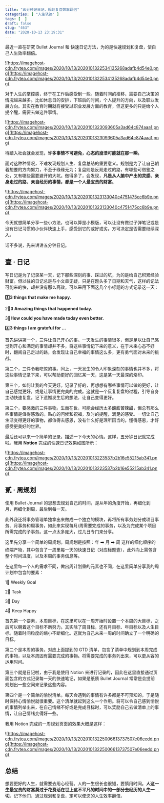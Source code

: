```yaml
---
title: "五分钟记日记，规划复盘效率翻倍"
categories: [ "人生轨迹" ]
tags: [  ]
draft: false
slug: "463"
date: "2020-10-13 23:19:31"
---
```


最近一直在研究 Bullet Journal 和 快速日记方法，为的是快速规划和复盘，使自己人生效率翻倍。

![https://imagehost-cdn.frytea.com/images/2020/10/13/2020101322534135268adafb4d54e0.png](https://imagehost-cdn.frytea.com/images/2020/10/13/2020101322534135268adafb4d54e0.png)

对于人生的掌控感，终于在工作后感受到一些。随着时间的推移，需要自己决策的情况越来越多。比如休息日的安排，下班后的时间，个人提升的方向，以及职业发展方向。其实在教育时期就有接受过职业发展方面的教育，但这更多的只是给个人提个醒，需要去做这件事情。 

![https://imagehost-cdn.frytea.com/images/2020/10/13/2020101323093605a3ad64c874aaa1.png](https://imagehost-cdn.frytea.com/images/2020/10/13/2020101323093605a3ad64c874aaa1.png)

待踏入社会就会发现，**许多事情不可避免，心态的崩溃可能就在那一瞬。**

面对这种种情况，不难发现规划人生、复盘总结的重要意义。规划是为了让自己朝着想要的方向努力，不至于碌碌无为；复盘则是反观走过的路，有哪些可借鉴之处，又有哪些需要避开的大坑。做得多了，会发现，**凡是从人脑中产出的灵感、亲身走过的路、亲自经历的事情，都是一个人最宝贵的财富**。

![https://imagehost-cdn.frytea.com/images/2020/10/13/2020101323133040c4751475cc6b9e.png](https://imagehost-cdn.frytea.com/images/2020/10/13/2020101323133040c4751475cc6b9e.png)

今天就想简单分享一些小方法，也可以算是小模版，可以让没有做过子弹笔记或是没有日记习惯的小伙伴快速上手，感受到它的或好或劣，方可决定是否需要继续深入。

话不多说，先来讲讲五分钟日记。

## 壹 · 日记

写日记是为了记录某一天，记下那些深刻的事、踩过的坑，为的是给自己积累经验财富。但以往的日记总是与小文章无疑，只是在题头多了日期和天气，这样的记法可能来的快，却并没有那么高效。可以采用下面这几个小标题的方式记录这一天：

**1️⃣3 things that make me happy.**

2⃣️**3 Amazing things that happened today.**

3⃣️**How could you have made today even better.**

4️⃣**3 things I am grateful for ...**

首先讲讲第一个，三件让自己开心的事。一天发生的事情很多，但是足以让自己感觉到开心和满足的事情却并不多，将这些事情记下来的意义，在于未来心态不好时，翻阅自己走过的路，会发现让自己幸福的事情这么多，更有勇气面对未来的挑战。

第二个，三件令我吃惊的事。同上，一天发生的令人印象深刻的事情也并不多，将这些事情记录下来，可以帮助更好的回忆某一天，这是某一天最深的烙印。

第三个，如何让我的今天更好。记录了好的，再想想有哪些事情可以做的更好，让自己感觉更好，或是让事情更完美的完成。这就是一个反复复盘的过程，引导自身主动快速复盘。记下遗憾发生后的想法，让自己变得更好。

第三个，要感激的三件事物。生而在世，可能会经历太多酸甜苦辣甜，但总有那么些事情是值得感激的。贴心的问候和祝福，及时的提醒，满足的感受。一切让自己生活变得更好的事物，都值得去感恩，没有什么好是理所因当的，懂得感恩，才好感受更美好的世界。

最后还可以来一个简单的记录，描述一下今天的心情。这样，五分钟日记就完成啦。我用 **Notion** 完成的快速日记效果如图所示：

![https://imagehost-cdn.frytea.com/images/2020/10/13/20201013223537b2b16e55215ab341.png](https://imagehost-cdn.frytea.com/images/2020/10/13/20201013223537b2b16e55215ab341.png)

## 贰 · 周规划

使用 Bullet Journal 的思想去规划自己的时间，是从年的角度开始，再细化到月，再细化到周，最后到每一天。

此外我还将事务管理单独拿出来做成一个独立的模块，再将所有事务划分成项目事务、月事务和周事务，如此来实现每月/周需要完成的事务，以及为完成某个项目所需完成的子事务。这一点太多庞大，过几日专门来分享。

这里先分享一个简单的周规划。周规划是按照：年 ➡️ 月 ➡️ 周 这样的细化顺序的终端产物，其中包含了一周里每一天的快速日记（对应标题壹），此外向上需包含整个时间进度，以及本周的事务信息等。

在这里每一个人的需求不同，做出周计划重的元素也不同，在这里简单分享我的周计划中包含的要素：

1⃣️ Weekly Goal

2⃣️ Task

3⃣️ Day

4⃣️ Keep Happy

首先第一个要素，本周目标，在这里可以在一周开始时设置一个本周的大目标，之后可以朝着这个目标不断努力。其实除了周目标，还有月目标、年目标以及人生目标。随着时间粒度的缩小不断细化。这就为自己未来一周的时间确立了一个明确的目标。

第二个是本周的事务。对应上面提到的 GTD 清单，包含了清单中规划到本周完成的事物，以及本周固有需要完成的事物。将需要完成的事务列出来，可以更从容的运用时间。

第三个就是日记啦，由于我是使用 Notion 来进行记录的，因此在这里直接通过页面包含的方式记录每一天的快速笔记，如果是纸质 Bullet Journal 常常是会提前规划出一些空间来记录这些内容。

第四个是一个简单的愉悦清单。每天会遇到的事情有许多都是不可预知的，于是随时保持心情愉悦就很重要。这个清单就起到这么一个作用。将可以令自己感到愉悦的事情列举出来，在自己情绪不好或是完成目标时，可以奖励自己去做清单上的事情，让自己情绪变得好一些。

我用 Notion 完成的一周规划页面的效果大概是这样：

![https://imagehost-cdn.frytea.com/images/2020/10/13/20201013225006613737507e06eedd.png](https://imagehost-cdn.frytea.com/images/2020/10/13/20201013225006613737507e06eedd.png)

## 总结

想要更好的人生，就需要去用心经营。人的一生很长也很短，要慎用时间。**人这一生最宝贵的财富莫过于花费活在世上这不平凡的时间中的一部分去经历的人生一切**。记下他们，通过规划和复盘，定可以使您的人生效率翻倍。